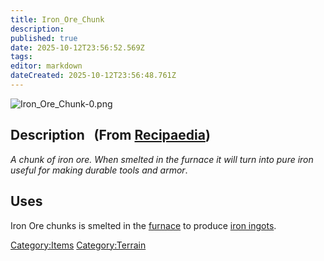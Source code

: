 ```yaml
---
title: Iron_Ore_Chunk
description: 
published: true
date: 2025-10-12T23:56:52.569Z
tags: 
editor: markdown
dateCreated: 2025-10-12T23:56:48.761Z
---
```


![Iron_Ore_Chunk-0.png](Iron_Ore_Chunk-0.png "Iron_Ore_Chunk-0.png")

## Description   (From [Recipaedia](.. "wikilink"))

*A chunk of iron ore. When smelted in the furnace it will turn into pure
iron useful for making durable tools and armor*.

## Uses

Iron Ore chunks is smelted in the [furnace](furnace "wikilink") to
produce [iron ingots](iron_Ingot "wikilink").

[Category:Items](Category:Items "wikilink")
[Category:Terrain](Category:Terrain "wikilink")